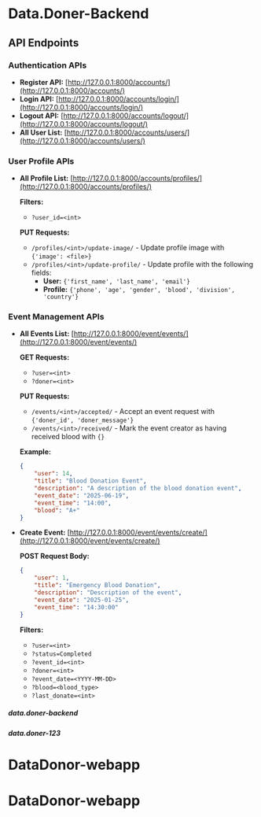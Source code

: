 # Data.Doner-Backend

## API Endpoints

### Authentication APIs
- **Register API:** [http://127.0.0.1:8000/accounts/](http://127.0.0.1:8000/accounts/)
- **Login API:** [http://127.0.0.1:8000/accounts/login/](http://127.0.0.1:8000/accounts/login/)
- **Logout API:** [http://127.0.0.1:8000/accounts/logout/](http://127.0.0.1:8000/accounts/logout/)
- **All User List:** [http://127.0.0.1:8000/accounts/users/](http://127.0.0.1:8000/accounts/users/)

### User Profile APIs
- **All Profile List:** [http://127.0.0.1:8000/accounts/profiles/](http://127.0.0.1:8000/accounts/profiles/)
  
  **Filters:**
  - `?user_id=<int>`

  **PUT Requests:**
  - `/profiles/<int>/update-image/` - Update profile image with `{'image': <file>}`
  - `/profiles/<int>/update-profile/` - Update profile with the following fields:
    - **User:** `{'first_name', 'last_name', 'email'}`
    - **Profile:** `{'phone', 'age', 'gender', 'blood', 'division', 'country'}`

### Event Management APIs
- **All Events List:** [http://127.0.0.1:8000/event/events/](http://127.0.0.1:8000/event/events/)

  **GET Requests:**
  - `?user=<int>`
  - `?doner=<int>`

  **PUT Requests:**
  - `/events/<int>/accepted/` - Accept an event request with `{'doner_id', 'doner_message'}`
  - `/events/<int>/received/` - Mark the event creator as having received blood with `{}`

  **Example:**
  ```json
  {
      "user": 14,
      "title": "Blood Donation Event",
      "description": "A description of the blood donation event",
      "event_date": "2025-06-19",
      "event_time": "14:00",
      "blood": "A+"
  }
  ```

- **Create Event:** [http://127.0.0.1:8000/event/events/create/](http://127.0.0.1:8000/event/events/create/)

  **POST Request Body:**
  ```json
  {
      "user": 1,
      "title": "Emergency Blood Donation",
      "description": "Description of the event",
      "event_date": "2025-01-25",
      "event_time": "14:30:00"
  }
  ```

  **Filters:**
  - `?user=<int>`
  - `?status=Completed`
  - `?event_id=<int>`
  - `?doner=<int>`
  - `?event_date=<YYYY-MM-DD>`
  - `?blood=<blood_type>`
  - `?last_donate=<int>`




##### data.doner-backend
##### data.doner-123
 


# DataDonor-webapp
# DataDonor-webapp
